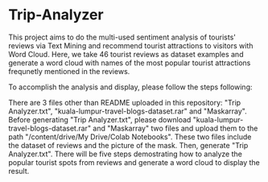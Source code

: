 # Trip-Analyzer
This project aims to do the multi-used sentiment analysis of tourists' reviews via Text Mining and recommend tourist attractions to visitors with Word Cloud. Here, we take 46 tourist reviews as dataset examples and generate a word cloud with names of the most popular tourist attractions frequnetly mentioned in the reviews.

To accomplish the analysis and display, please follow the steps following:

There are 3 files other than README uploaded in this repository: "Trip Analyzer.txt", "kuala-lumpur-travel-blogs-dataset.rar" and "Maskarray". 
Before generating "Trip Analyzer.txt", please download "kuala-lumpur-travel-blogs-dataset.rar" and "Maskarray" two files and upload them to the path "/content/drive/My Drive/Colab Notebooks". These two files include the dataset of reviews and the picture of the mask. Then, generate "Trip Analyzer.txt". There will be five steps demostrating how to analyze the popular tourist spots from reviews and generate a word cloud to display the result.
